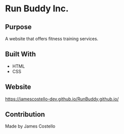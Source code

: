 
# Run Buddy Inc.

## Purpose
A website that offers fitness training services.

## Built With
* HTML
* CSS

## Website
https://jamescostello-dev.github.io/RunBuddy.github.io/

## Contribution
Made by James Costello
